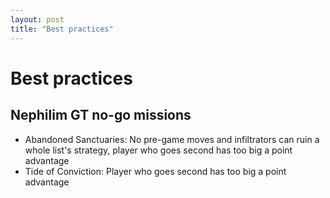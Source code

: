 ```yaml
---
layout: post
title: "Best practices"
---
```


# Best practices

## Nephilim GT no-go missions

* Abandoned Sanctuaries: No pre-game moves and infiltrators can ruin a whole list's strategy, player who goes second has too big a point advantage
* Tide of Conviction: Player who goes second has too big a point advantage
